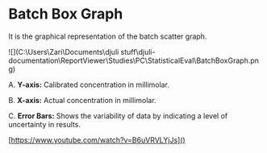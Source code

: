 # Batch Box Graph

It is the graphical representation of the batch scatter graph.

![](C:\Users\Zari\Documents\djuli stuff\djuli-documentation\ReportViewer\Studies\PC\StatisticalEval\BatchBoxGraph.png)

A. **Y-axis:** Calibrated concentration in millimolar.

B. **X-axis:** Actual concentration in millimolar.

C. **Error Bars:** Shows the variability of data by indicating a level of uncertainty in results.

[https://www.youtube.com/watch?v=B6uVRVLYjJs]()